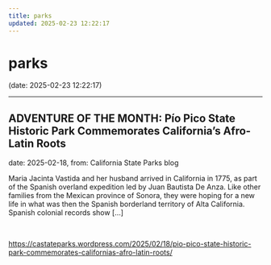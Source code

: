 ```yaml
---
title: parks
updated: 2025-02-23 12:22:17
---
```


# parks

(date: 2025-02-23 12:22:17)

---

## ADVENTURE OF THE MONTH: Pío Pico State Historic Park Commemorates California’s Afro-Latin Roots

date: 2025-02-18, from: California State Parks blog

Maria Jacinta Vastida and her husband arrived in California in 1775, as part of the Spanish overland expedition led by Juan Bautista De Anza. Like other families from the Mexican province of Sonora, they were hoping for a new life in what was then the Spanish borderland territory of Alta California. Spanish colonial records show [&#8230;] 

<br> 

<https://castateparks.wordpress.com/2025/02/18/pio-pico-state-historic-park-commemorates-californias-afro-latin-roots/>

